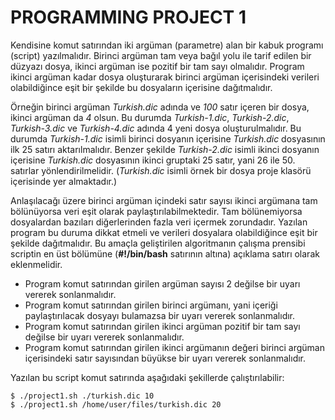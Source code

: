 # PROGRAMMING PROJECT 1
Kendisine komut satırından iki argüman (parametre) alan bir kabuk programı (script) yazılmalıdır. Birinci argüman tam veya bağıl yolu ile tarif edilen bir düzyazı dosya, ikinci argüman ise pozitif bir tam sayı olmalıdır. Program ikinci argüman kadar dosya oluşturarak birinci argüman içerisindeki verileri olabildiğince eşit bir şekilde bu dosyaların içerisine dağıtmalıdır.

Örneğin birinci argüman *Turkish.dic* adında ve *100* satır içeren bir dosya, ikinci argüman da *4* olsun. Bu durumda *Turkish-1.dic*, *Turkish-2.dic*, *Turkish-3.dic* ve *Turkish-4.dic* adında 4 yeni dosya oluşturulmalıdır. Bu durumda *Turkish-1.dic* isimli birinci dosyanın içerisine *Turkish.dic* dosyasının ilk 25 satırı aktarılmalıdır. Benzer şekilde *Turkish-2.dic* isimli ikinci dosyanın içerisine *Turkish.dic* dosyasının ikinci gruptaki 25 satır, yani 26 ile 50. satırlar yönlendirilmelidir. (*Turkish.dic* isimli örnek bir dosya proje klasörü içerisinde yer almaktadır.)

Anlaşılacağı üzere birinci argüman içindeki satır sayısı ikinci argümana tam bölünüyorsa veri eşit olarak paylaştırılabilmektedir. Tam bölünemiyorsa dosyalardan bazıları diğerlerinden fazla veri içermek zorundadır. Yazılan program bu duruma dikkat etmeli ve verileri dosyalara olabildiğince eşit bir şekilde dağıtmalıdır. Bu amaçla geliştirilen algoritmanın çalışma prensibi scriptin en üst bölümüne (**#!/bin/bash** satırının altına) açıklama satırı olarak eklenmelidir.

- Program komut satırından girilen argüman sayısı 2 değilse bir uyarı vererek sonlanmalıdır.
- Program komut satırından girilen birinci argümanı, yani içeriği paylaştırılacak dosyayı bulamazsa bir uyarı vererek sonlanmalıdır.
- Program komut satırından girilen ikinci argüman pozitif bir tam sayı değilse bir uyarı vererek sonlanmalıdır.
- Program komut satırından girilen ikinci argümanın değeri birinci argüman içerisindeki satır sayısından büyükse bir uyarı vererek sonlanmalıdır.

Yazılan bu script komut satırında aşağıdaki şekillerde çalıştırılabilir:
```
$ ./project1.sh ./turkish.dic 10
$ ./project1.sh /home/user/files/turkish.dic 20
```
